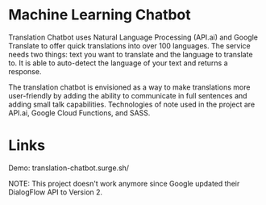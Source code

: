 # Machine Learning Chatbot
Translation Chatbot uses Natural Language Processing (API.ai) and Google Translate to offer quick translations into over 100 languages. The service needs two things: text you want to translate and the language to translate to. It is able to auto-detect the language of your text and returns a response. 

The translation chatbot is envisioned as a way to make translations more user-friendly by adding the ability to communicate in full sentences and adding small talk capabilities. Technologies of note used in the project are API.ai, Google Cloud Functions, and SASS. 

# Links
Demo: translation-chatbot.surge.sh/

NOTE: This project doesn't work anymore since Google updated their DialogFlow API to Version 2. 


